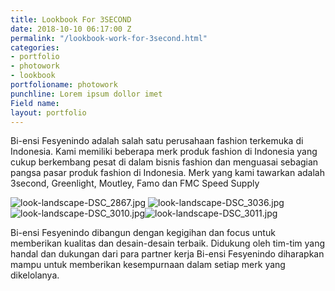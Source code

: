 ```yaml
---
title: Lookbook For 3SECOND
date: 2018-10-10 06:17:00 Z
permalink: "/lookbook-work-for-3second.html"
categories:
- portfolio
- photowork
- lookbook
portfolioname: photowork
punchline: Lorem ipsum dollor imet
Field name: 
layout: portfolio
---
```


Bi-ensi Fesyenindo adalah salah satu perusahaan fashion terkemuka di Indonesia. Kami memiliki beberapa merk produk fashion di Indonesia yang cukup berkembang pesat di dalam bisnis fashion dan menguasai sebagian pangsa pasar produk fashion di Indonesia. Merk yang kami tawarkan adalah 3second, Greenlight, Moutley, Famo dan FMC Speed Supply

![look-landscape-DSC_2867.jpg](/uploads/look-landscape-DSC_2867.jpg)
![look-landscape-DSC_3036.jpg](/uploads/look-landscape-DSC_3036.jpg)
![look-landscape-DSC_3010.jpg](/uploads/look-portrait-DSC_3010.jpg)![look-landscape-DSC_3011.jpg](/uploads/look-portrait-DSC_3011.jpg)

Bi-ensi Fesyenindo dibangun dengan kegigihan dan focus untuk memberikan kualitas dan desain-desain terbaik. Didukung oleh tim-tim yang handal dan dukungan dari para partner kerja Bi-ensi Fesyenindo diharapkan mampu untuk memberikan kesempurnaan dalam setiap merk yang dikelolanya.

